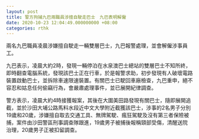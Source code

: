 ```yaml
---
layout: post
title: 警方拘捕九巴兩職員涉擅自駛走巴士　九巴表明解僱　
date: 2020-10-23 12:04:49.000000000 +08:00
categories: rthk
---
```


兩名九巴職員凌晨涉嫌擅自駛走一輛雙層巴士，九巴報警處理，並會解僱涉事員工。

九巴表示，凌晨大約2時，發現一輛停泊在水泉澳巴士總站的雙層巴士不知所終，即時翻查電腦系統，發現該巴士正在行車，於是報警求助，初步發現有人破壞電路裝置啟動巴士，並拆除車速限速裝置。有關巴士已駛回車廠檢查，九巴重申，絕不容忍和姑息任何偷竊行為，會嚴肅處理事件，並已展開紀律調查。

警方表示，凌晨大約4時接獲報案，其後在大圍美田路發現有關巴士，隨即展開追截，並於沙田大埔公路馬料水段近中文大學附近截獲該巴士，涉事的2名男子分別19歲和20歲，涉嫌擅自取去交通工具、無牌駕駛、瘋狂駕駛及沒有第三者保險被捕，案件由沙田警區刑事調查隊跟進，19歲男子被捕後報稱頸部受傷，清醒送院治理，20歲男子正被扣留調查。
